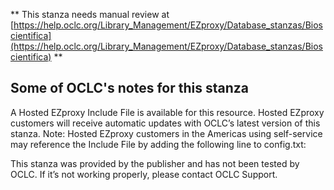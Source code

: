 ** This stanza needs manual review at [https://help.oclc.org/Library_Management/EZproxy/Database_stanzas/Bioscientifica](https://help.oclc.org/Library_Management/EZproxy/Database_stanzas/Bioscientifica) **

## Some of OCLC's notes for this stanza

A Hosted EZproxy Include File is available for this resource. Hosted EZproxy customers will receive automatic updates with OCLC&rsquo;s latest version of this stanza. Note: Hosted EZproxy customers in the Americas using self-service may reference the Include File by adding the following line to config.txt:

This stanza was provided by the publisher and has not been tested by OCLC. If it&rsquo;s not working properly, please contact OCLC Support.

&nbsp;
